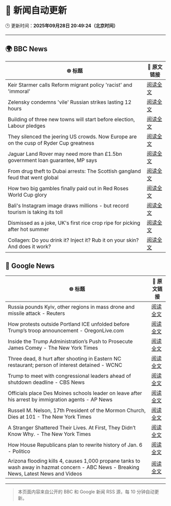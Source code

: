 # 🧠 新闻自动更新

🕒 更新时间：**2025年09月28日 20:49:24（北京时间）**

---

## 🌍 BBC News

| 🌐 标题 | 🔗 原文链接 |
|--------|-------------|
| Keir Starmer calls Reform migrant policy 'racist' and 'immoral' | [阅读全文](https://www.bbc.com/news/articles/cj6xdw1dg4zo?at_medium=RSS&at_campaign=rss) |
| Zelensky condemns 'vile' Russian strikes lasting 12 hours | [阅读全文](https://www.bbc.com/news/articles/c75qeqr5905o?at_medium=RSS&at_campaign=rss) |
| Building of three new towns will start before election, Labour pledges | [阅读全文](https://www.bbc.com/news/articles/cly1geen679o?at_medium=RSS&at_campaign=rss) |
| They silenced the jeering US crowds. Now Europe are on the cusp of Ryder Cup greatness | [阅读全文](https://www.bbc.com/sport/golf/articles/ce8621jddj2o?at_medium=RSS&at_campaign=rss) |
| Jaguar Land Rover may need more than £1.5bn government loan guarantee, MP says | [阅读全文](https://www.bbc.com/news/articles/c62zggj69e0o?at_medium=RSS&at_campaign=rss) |
| From drug theft to Dubai arrests: The Scottish gangland feud that went global | [阅读全文](https://www.bbc.com/news/articles/c8xr1n4pp49o?at_medium=RSS&at_campaign=rss) |
| How two big gambles finally paid out in Red Roses World Cup glory | [阅读全文](https://www.bbc.com/sport/rugby-union/articles/cg7dee5jz48o?at_medium=RSS&at_campaign=rss) |
| Bali's Instagram image draws millions - but record tourism is taking its toll | [阅读全文](https://www.bbc.com/news/articles/c07vxdny178o?at_medium=RSS&at_campaign=rss) |
| Dismissed as a joke, UK's first rice crop ripe for picking after hot summer | [阅读全文](https://www.bbc.com/news/articles/c1wgeq702dyo?at_medium=RSS&at_campaign=rss) |
| Collagen: Do you drink it? Inject it? Rub it on your skin? And does it work? | [阅读全文](https://www.bbc.com/news/articles/cjr5zj12ye1o?at_medium=RSS&at_campaign=rss) |

## 📰 Google News

| 🌐 标题 | 🔗 原文链接 |
|--------|-------------|
| Russia pounds Kyiv, other regions in mass drone and missile attack - Reuters | [阅读全文](https://news.google.com/rss/articles/CBMixwFBVV95cUxOcnBySGRzMVFsa082VWRHX292dkRROTI2QXFsZ05DSnU3T3phRlhxTDFOZHNGTGRfdmR5Vk1iT1JReEZRZzBHdDFHVk5ydXg4MW5LbVMxb2ZtRlJHZUV1TWVKMnVUcl9Jd2pnektQLWdnYUtHVVJ2LTFMc2FKeHp1QklfNFEwamNIRENoc3d3ZHhjdnRoSGdoZTNCVkZ3OFVNbTAybnA5eEZaYW4xT2UxOHZkSkcyQWlpY3ZOVUgyblNoR3JrVGNN?oc=5) |
| How protests outside Portland ICE unfolded before Trump’s troop announcement - OregonLive.com | [阅读全文](https://news.google.com/rss/articles/CBMiwgFBVV95cUxNTnQxSG1tNVBnQk9SOHBER3VaWEJsNGtidkJ1Y3RYRlJBN0llSXo2MkROSEY5T0p0Wk5PZU9neWJHS1VpeWpVelllbEtjQjFtQ2FRVDhhZmRBRkowTThDZWpKLWx0Y05xYUh1Z0UyZVlqUUdOWjlwN182MXlzMGRaU29vSXVFVnZzWnQ0VVNDT3Q0TFM1NDhkalRzaWpWaGJ6VTBhbkNpLUpBOUtZcFJ2ZEhOY2d0SldmNWVQaEUxbDB6QQ?oc=5) |
| Inside the Trump Administration’s Push to Prosecute James Comey - The New York Times | [阅读全文](https://news.google.com/rss/articles/CBMiigFBVV95cUxPb1k0cHVhbkhsSnFhYVRvUXh6WEVzZWNKSXpGSkxIVmlNc3pNMThpVFc3blNrUGhVazRzb3ptSXBhcnB5LUdONDZIelBWckhIWGQ1UnQ3VHFrQ0s2UkFXSFBnZGlZelZfUk9kcHllalRFLURzLWhwQzRqYkVzNnFvajRrYUtTaGVGRVE?oc=5) |
| Three dead, 8 hurt after shooting in Eastern NC restaurant; person of interest detained - WCNC | [阅读全文](https://news.google.com/rss/articles/CBMirwFBVV95cUxOQkVGMlZ3YmlsLVl2V1pDOTRobGdrWkNnVWU1bFhpRlB2cEtpdUlRSlhmRV9wRHAzSVdWOE82TWVkcEp2Zmpka0F2cUNBa0t4M01RRkxJX0JpUm5XMExZbTA4WnAtMVZCUFhGNmJRN2g0WnZreC1WT0lzNjBGcFFVeVgwRzh4Qk5PcDJDbm84S2hZelFpRDExR1BtSndEeGlqTUNONkt5dXJ5UWZpYUd3?oc=5) |
| Trump to meet with congressional leaders ahead of shutdown deadline - CBS News | [阅读全文](https://news.google.com/rss/articles/CBMingFBVV95cUxNejNCc3o2dHRJU0VKNFJ3OEpRWXFFSHdtMDlHdUM1Z05SUF9Wb2VSUlRGMTNERXhweWRIVl9yZlJKSzdEbDN6MzZ1TksxSkxtdlA5bUhIVFMwYmY1NUdtbFNSWnZVV0RncUFjbFc4aGlSTnd5UVZFS0tWYnN1OTdwVVBVVVdRVEZGTFNIQ29jdzAtb291TU0wOEZqMFRnQdIBowFBVV95cUxNQmhabm5BVDlHb3hZU1Q3bGNHMmdnR3haVDQyRG1LM21jUHFIMEc4aWg1WTNQNmZIS2dvdFZIVVo0ZHdfN084QkJYVk9oVHh1SlpUZEtMZUFBVXJhcjJ6QkpaVjcxRnZlM0JESDJ1OEdtSG1HMDJFbTlQS2NhQy0xaE5fMWlSN2x3NTRWcHdYRDA0dnhTcTROdElvMFBjRVVfc2RN?oc=5) |
| Officials place Des Moines schools leader on leave after his arrest by immigration agents - AP News | [阅读全文](https://news.google.com/rss/articles/CBMiowFBVV95cUxNeFllcURLanVUS2txemxaaDBJVFhwYUFSWl9YNGhtempfVG02am03aGk2WUhCUW1TN29VbXNsOURqMmxIYUsyN2dXb0lhN3cxbmhOTnZGNHo1cjIwMDVWM3dTQ1dfM1N4anM0alladnBBOXVPT082ZGlISzMyU0lrVXhsQXUxSVRqOGVVTlN5ZW9FRFhhVUZTai02OVZHSGJSSmNv?oc=5) |
| Russell M. Nelson, 17th President of the Mormon Church, Dies at 101 - The New York Times | [阅读全文](https://news.google.com/rss/articles/CBMifEFVX3lxTE5ESEEzYk54Sk9wakZ4RWV6N19LLU9aZUY4REtTSHVhNkNOelRibkZJMkVNWWpMQUtCMlV5bGpiZHJfckdkVVRSYlYxVXdoS1dYdEtzbzJuYUNVLUZRYW9rN0pXZXJtOXl2YnE5WDRhdXgweEZoNWlYSWtLNzc?oc=5) |
| A Stranger Shattered Their Lives. At First, They Didn’t Know Why. - The New York Times | [阅读全文](https://news.google.com/rss/articles/CBMibEFVX3lxTE9jN3BxbkNIakdXbHFiNlcxQmJ3M2kyb2gwUHlOZmpyLWVKVldsQVVibTJ1NVB5bVlIMHdHY01LeDZFcDhTTEtWT0FSQjhsZTgzcWMxVnZ3N3FrZVF6ck5YTktKUlZReEhmZjFxdw?oc=5) |
| How House Republicans plan to rewrite history of Jan. 6 - Politico | [阅读全文](https://news.google.com/rss/articles/CBMirAFBVV95cUxQVmVlXzc2dnNVcnI5NktYNWpPOVoyRXhyd19kRi1TZEI3c3dtYTFoTEdIa0loa3BaWlc3djVtOUdJUm5VZnEwSUV1VE95a092ejdaTjFmTk0ySm1xTU10WG5Kd1dURDFxQUhQcWQ1UE1KeHhJVmlHV21YVHlUdzNFYjBEM2pZaWN5dG53OFNEM3duVlBLUEVsTTZrelF2TVpUNWREaXRUaThCekVO?oc=5) |
| Arizona flooding kills 4, causes 1,000 propane tanks to wash away in hazmat concern - ABC News - Breaking News, Latest News and Videos | [阅读全文](https://news.google.com/rss/articles/CBMimwFBVV95cUxPaFYxQmN5OWFZYzFEaFpFVHY1MGtjWlhnRGxzanFiell1dlE4clEwZnlQRmhZQ3NsUnN5dkdUX09mYi1TSldrbEcxeUxHMWN1Y084STI1TGJiX0dPMFNYVmZTVkJUWjc3b2hUMmI1c20xLW94aXY2a2xqdjk2ZEY0QWJ5RXN3cEtmYm1lbm5kdGZWV2ROT05RNEV1RdIBoAFBVV95cUxPWmhBR2V6ZkQ1VzN1SGZWX0FpbzgtdTRkZEt6Q01RQW1icDV3YzF2WGQ5X0ZUeU1oRXZ3N1hyeGNNSFF0emRJamhzV1dObUdTNkdTVEgzaDdEVVJxSklCVXFqYUstQUFaTFFoRG1rMW9WQWdiSWhncEpFRTBxRDA4eU5mZnlRZEt3LUtieWdqNFdEWjFvOW1iWl93MkdycjQt?oc=5) |

---
> 本页面内容来自公开的 BBC 和 Google 新闻 RSS 源，每 10 分钟自动更新。